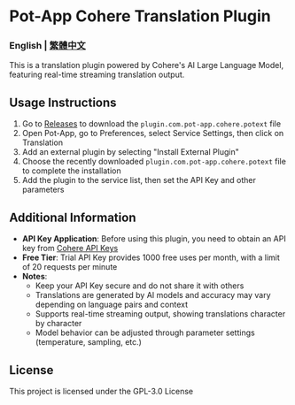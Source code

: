 # Pot-App Cohere Translation Plugin

### English | [繁體中文](./README.md)

This is a translation plugin powered by Cohere's AI Large Language Model, featuring real-time streaming translation output.

## Usage Instructions

1. Go to [Releases](https://github.com/pot-app/pot-app-translate-plugin-cohere/releases) to download the `plugin.com.pot-app.cohere.potext` file
2. Open Pot-App, go to Preferences, select Service Settings, then click on Translation
3. Add an external plugin by selecting "Install External Plugin"
4. Choose the recently downloaded `plugin.com.pot-app.cohere.potext` file to complete the installation
5. Add the plugin to the service list, then set the API Key and other parameters

## Additional Information

- **API Key Application**: Before using this plugin, you need to obtain an API key from [Cohere API Keys](https://dashboard.cohere.com/api-keys)
- **Free Tier**: Trial API Key provides 1000 free uses per month, with a limit of 20 requests per minute
- **Notes**:
  - Keep your API Key secure and do not share it with others
  - Translations are generated by AI models and accuracy may vary depending on language pairs and context
  - Supports real-time streaming output, showing translations character by character
  - Model behavior can be adjusted through parameter settings (temperature, sampling, etc.)

## License

This project is licensed under the GPL-3.0 License 